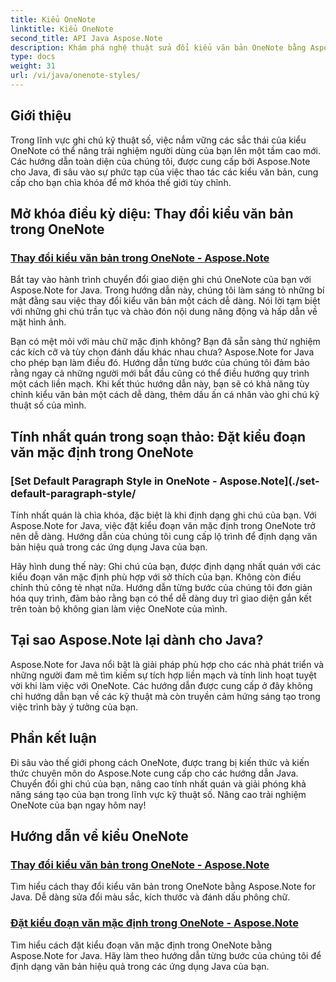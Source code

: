 ```yaml
---
title: Kiểu OneNote
linktitle: Kiểu OneNote
second_title: API Java Aspose.Note
description: Khám phá nghệ thuật sửa đổi kiểu văn bản OneNote bằng Aspose.Note for Java. Tìm hiểu cách thay đổi màu phông chữ, kích thước và đánh dấu trong hướng dẫn từng bước của chúng tôi.
type: docs
weight: 31
url: /vi/java/onenote-styles/
---
```


## Giới thiệu

Trong lĩnh vực ghi chú kỹ thuật số, việc nắm vững các sắc thái của kiểu OneNote có thể nâng trải nghiệm người dùng của bạn lên một tầm cao mới. Các hướng dẫn toàn diện của chúng tôi, được cung cấp bởi Aspose.Note cho Java, đi sâu vào sự phức tạp của việc thao tác các kiểu văn bản, cung cấp cho bạn chìa khóa để mở khóa thế giới tùy chỉnh.

## Mở khóa điều kỳ diệu: Thay đổi kiểu văn bản trong OneNote
### [Thay đổi kiểu văn bản trong OneNote - Aspose.Note](./change-text-style/)

Bắt tay vào hành trình chuyển đổi giao diện ghi chú OneNote của bạn với Aspose.Note for Java. Trong hướng dẫn này, chúng tôi làm sáng tỏ những bí mật đằng sau việc thay đổi kiểu văn bản một cách dễ dàng. Nói lời tạm biệt với những ghi chú trần tục và chào đón nội dung năng động và hấp dẫn về mặt hình ảnh.

Bạn có mệt mỏi với màu chữ mặc định không? Bạn đã sẵn sàng thử nghiệm các kích cỡ và tùy chọn đánh dấu khác nhau chưa? Aspose.Note for Java cho phép bạn làm điều đó. Hướng dẫn từng bước của chúng tôi đảm bảo rằng ngay cả những người mới bắt đầu cũng có thể điều hướng quy trình một cách liền mạch. Khi kết thúc hướng dẫn này, bạn sẽ có khả năng tùy chỉnh kiểu văn bản một cách dễ dàng, thêm dấu ấn cá nhân vào ghi chú kỹ thuật số của mình.

## Tính nhất quán trong soạn thảo: Đặt kiểu đoạn văn mặc định trong OneNote
### [Set Default Paragraph Style in OneNote - Aspose.Note](./set-default-paragraph-style/

Tính nhất quán là chìa khóa, đặc biệt là khi định dạng ghi chú của bạn. Với Aspose.Note for Java, việc đặt kiểu đoạn văn mặc định trong OneNote trở nên dễ dàng. Hướng dẫn của chúng tôi cung cấp lộ trình để định dạng văn bản hiệu quả trong các ứng dụng Java của bạn.

Hãy hình dung thế này: Ghi chú của bạn, được định dạng nhất quán với các kiểu đoạn văn mặc định phù hợp với sở thích của bạn. Không còn điều chỉnh thủ công tẻ nhạt nữa. Hướng dẫn từng bước của chúng tôi đơn giản hóa quy trình, đảm bảo rằng bạn có thể dễ dàng duy trì giao diện gắn kết trên toàn bộ không gian làm việc OneNote của mình.

## Tại sao Aspose.Note lại dành cho Java?
Aspose.Note for Java nổi bật là giải pháp phù hợp cho các nhà phát triển và những người đam mê tìm kiếm sự tích hợp liền mạch và tính linh hoạt tuyệt vời khi làm việc với OneNote. Các hướng dẫn được cung cấp ở đây không chỉ hướng dẫn bạn về các kỹ thuật mà còn truyền cảm hứng sáng tạo trong việc trình bày ý tưởng của bạn.

## Phần kết luận
Đi sâu vào thế giới phong cách OneNote, được trang bị kiến thức và kiến thức chuyên môn do Aspose.Note cung cấp cho các hướng dẫn Java. Chuyển đổi ghi chú của bạn, nâng cao tính nhất quán và giải phóng khả năng sáng tạo của bạn trong lĩnh vực kỹ thuật số. Nâng cao trải nghiệm OneNote của bạn ngay hôm nay!
## Hướng dẫn về kiểu OneNote
### [Thay đổi kiểu văn bản trong OneNote - Aspose.Note](./change-text-style/)
Tìm hiểu cách thay đổi kiểu văn bản trong OneNote bằng Aspose.Note for Java. Dễ dàng sửa đổi màu sắc, kích thước và đánh dấu phông chữ.
### [Đặt kiểu đoạn văn mặc định trong OneNote - Aspose.Note](./set-default-paragraph-style/)
Tìm hiểu cách đặt kiểu đoạn văn mặc định trong OneNote bằng Aspose.Note for Java. Hãy làm theo hướng dẫn từng bước của chúng tôi để định dạng văn bản hiệu quả trong các ứng dụng Java của bạn.